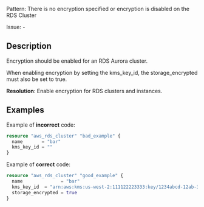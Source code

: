 Pattern: There is no encryption specified or encryption is disabled on the RDS Cluster

Issue: -

## Description

Encryption should be enabled for an RDS Aurora cluster. 

When enabling encryption by setting the kms_key_id, the storage_encrypted must also be set to true.

**Resolution**: Enable encryption for RDS clusters and instances.

## Examples

Example of **incorrect** code:

```terraform
resource "aws_rds_cluster" "bad_example" {
  name       = "bar"
  kms_key_id = ""
}
```

Example of **correct** code:

```terraform
resource "aws_rds_cluster" "good_example" {
  name              = "bar"
  kms_key_id  = "arn:aws:kms:us-west-2:111122223333:key/1234abcd-12ab-34cd-56ef-1234567890ab"
  storage_encrypted = true
}
```